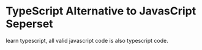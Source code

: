 # TypeScript Alternative to JavasCript Seperset

learn typescript, all valid javascript code is also typescript code. 
